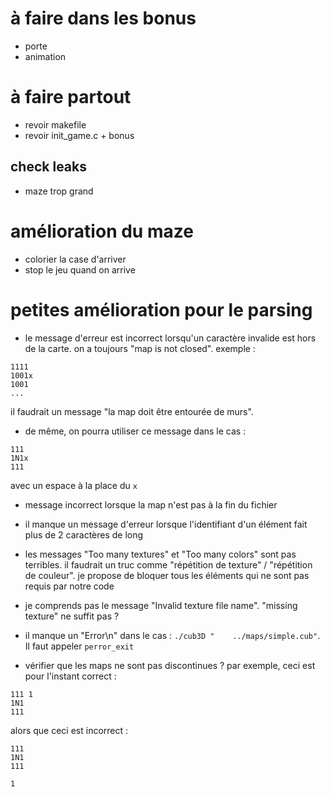 # à faire dans les bonus

- porte
- animation

# à faire partout

- revoir makefile
- revoir init_game.c + bonus

## check leaks

- maze trop grand

# amélioration du maze

- colorier la case d'arriver
- stop le jeu quand on arrive

# petites amélioration pour le parsing

- le message d'erreur est incorrect lorsqu'un caractère invalide est hors de la carte. on a toujours "map is not closed". exemple :
```
1111
1001x
1001
...
```

il faudrait un message "la map doit être entourée de murs".

- de même, on pourra utiliser ce message dans le cas :
```
111
1N1x
111
```
avec un espace à la place du `x`

- message incorrect lorsque la map n'est pas à la fin du fichier

- il manque un message d'erreur lorsque l'identifiant d'un élément fait plus de 2 caractères de long

- les messages "Too many textures" et "Too many colors" sont pas terribles. il faudrait un truc comme "répétition de texture" / "répétition de couleur". je propose de bloquer tous les éléments qui ne sont pas requis par notre code

- je comprends pas le message "Invalid texture file name". "missing texture" ne suffit pas ?

- il manque un "Error\n" dans le cas : `./cub3D "    ../maps/simple.cub"`. Il faut appeler `perror_exit`

- vérifier que les maps ne sont pas discontinues ? par exemple, ceci est pour l'instant correct :
```
111 1
1N1
111
```
alors que ceci est incorrect :
```
111
1N1
111

1
```
